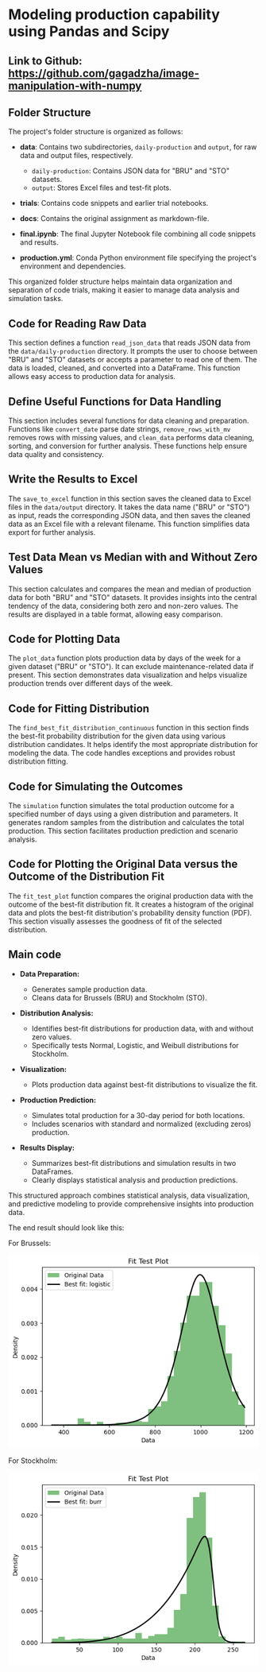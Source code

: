# Modeling production capability using Pandas and Scipy

## Link to Github: https://github.com/gagadzha/image-manipulation-with-numpy

## Folder Structure

The project's folder structure is organized as follows:

- **data**: Contains two subdirectories, `daily-production` and `output`, for raw data and output files, respectively.
  - `daily-production`: Contains JSON data for "BRU" and "STO" datasets.
  - `output`: Stores Excel files and test-fit plots.

- **trials**: Contains code snippets and earlier trial notebooks.

- **docs**: Contains the original assignment as markdown-file.

- **final.ipynb**: The final Jupyter Notebook file combining all code snippets and results.

- **production.yml**: Conda Python environment file specifying the project's environment and dependencies.

This organized folder structure helps maintain data organization and separation of code trials, making it easier to manage data analysis and simulation tasks.

## Code for Reading Raw Data

This section defines a function `read_json_data` that reads JSON data from the `data/daily-production` directory. It prompts the user to choose between "BRU" and "STO" datasets or accepts a parameter to read one of them. The data is loaded, cleaned, and converted into a DataFrame. This function allows easy access to production data for analysis.

## Define Useful Functions for Data Handling

This section includes several functions for data cleaning and preparation. Functions like `convert_date` parse date strings, `remove_rows_with_mv` removes rows with missing values, and `clean_data` performs data cleaning, sorting, and conversion for further analysis. These functions help ensure data quality and consistency.

## Write the Results to Excel

The `save_to_excel` function in this section saves the cleaned data to Excel files in the `data/output` directory. It takes the data name ("BRU" or "STO") as input, reads the corresponding JSON data, and then saves the cleaned data as an Excel file with a relevant filename. This function simplifies data export for further analysis.

## Test Data Mean vs Median with and Without Zero Values

This section calculates and compares the mean and median of production data for both "BRU" and "STO" datasets. It provides insights into the central tendency of the data, considering both zero and non-zero values. The results are displayed in a table format, allowing easy comparison.

## Code for Plotting Data

The `plot_data` function plots production data by days of the week for a given dataset ("BRU" or "STO"). It can exclude maintenance-related data if present. This section demonstrates data visualization and helps visualize production trends over different days of the week.

## Code for Fitting Distribution

The `find_best_fit_distribution_continuous` function in this section finds the best-fit probability distribution for the given data using various distribution candidates. It helps identify the most appropriate distribution for modeling the data. The code handles exceptions and provides robust distribution fitting.

## Code for Simulating the Outcomes

The `simulation` function simulates the total production outcome for a specified number of days using a given distribution and parameters. It generates random samples from the distribution and calculates the total production. This section facilitates production prediction and scenario analysis.

## Code for Plotting the Original Data versus the Outcome of the Distribution Fit

The `fit_test_plot` function compares the original production data with the outcome of the best-fit distribution fit. It creates a histogram of the original data and plots the best-fit distribution's probability density function (PDF). This section visually assesses the goodness of fit of the selected distribution.

## Main code 

- **Data Preparation:**
  - Generates sample production data.
  - Cleans data for Brussels (BRU) and Stockholm (STO).

- **Distribution Analysis:**
  - Identifies best-fit distributions for production data, with and without zero values.
  - Specifically tests Normal, Logistic, and Weibull distributions for Stockholm.

- **Visualization:**
  - Plots production data against best-fit distributions to visualize the fit.

- **Production Prediction:**
  - Simulates total production for a 30-day period for both locations.
  - Includes scenarios with standard and normalized (excluding zeros) production.

- **Results Display:**
  - Summarizes best-fit distributions and simulation results in two DataFrames.
  - Clearly displays statistical analysis and production predictions. 

This structured approach combines statistical analysis, data visualization, and predictive modeling to provide comprehensive insights into production data.

The end result should look like this:

For Brussels: 

![Alt text](data/output/output_BRU.png)

For Stockholm:

![Alt text](data/output/output_STO.png)


